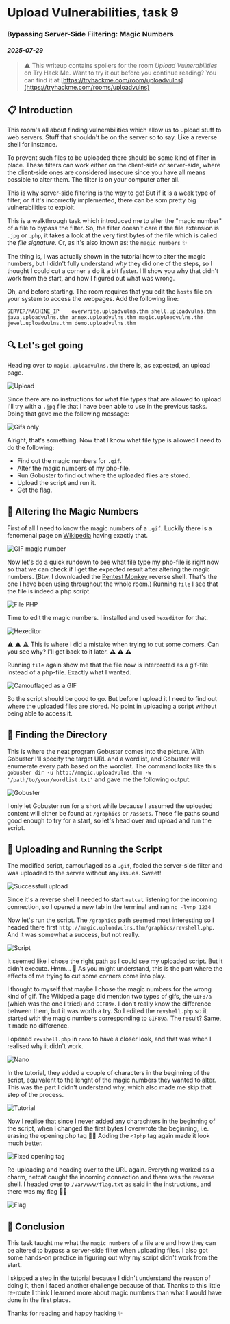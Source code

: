 # Upload Vulnerabilities, task 9
### Bypassing Server-Side Filtering: Magic Numbers
#### *2025-07-29*

> ⚠️ This writeup contains spoilers for the room *Upload Vulnerabilities* on Try Hack Me. Want to try it out before you continue reading? You can find it at [https://tryhackme.com/room/uploadvulns](https://tryhackme.com/rooms/uploadvulns)

## 📋 Introduction

This room's all about finding vulnerabilities which allow us to upload stuff to web servers. Stuff that shouldn't be on the server so to say. Like a reverse shell for instance. 

To prevent such files to be uploaded there should be some kind of filter in place. These filters can work either on the client-side or server-side, where the client-side ones are considered insecure since you have all means possible to alter them. The filter is on your computer after all. 

This is why server-side filtering is the way to go! But if it is a weak type of filter, or if it's incorrectly implemented, there can be som pretty big vulnerabilities to exploit.  

This is a walkthrough task which introduced me to alter the "magic number" of a file to bypass the filter. So, the filter doesn't care if the file extension is `.jpg` or `.php`, it takes a look at the very first bytes of the file which is called the *file signature*. Or, as it's also known as: the `magic numbers` ✨

The thing is, I was actually shown in the tutorial how to alter the magic numbers, but I didn't fully understand *why* they did one of the steps, so I thought I could cut a corner a do it a bit faster. I'll show you why that didn't work from the start, and how I figured out what was wrong.

Oh, and before starting. The room requires that you edit the `hosts` file on your system to access the webpages. Add the following line:
```
SERVER/MACHINE_IP    overwrite.uploadvulns.thm shell.uploadvulns.thm java.uploadvulns.thm annex.uploadvulns.thm magic.uploadvulns.thm jewel.uploadvulns.thm demo.uploadvulns.thm
```

## 🔍 Let's get going

Heading over to `magic.uploadvulns.thm` there is, as expected, an upload page. 

![Upload](img/upload_lg.png)

Since there are no instructions for what file types that are allowed to upload I'll try with a `.jpg` file that I have been able to use in the previous tasks. Doing that gave me the following message:

![Gifs only](img/gifs_only.png)

Alright, that's something. Now that I know what file type is allowed I need to do the following:

- Find out the magic numbers for `.gif`.
- Alter the magic numbers of my php-file.
- Run Gobuster to find out where the uploaded files are stored.
- Upload the script and run it.
- Get the flag.

## 🔮 Altering the Magic Numbers

First of all I need to know the magic numbers of a `.gif`. Luckily there is a fenomenal page on [Wikipedia](https://en.wikipedia.org/wiki/List_of_file_signatures) having exactly that.

![GIF magic number](img/gif_magic_number.png)

Now let's do a quick rundown to see what file type my php-file is right now so that we can check if I get the expected result after altering the magic numbers. (Btw, I downloaded the [Pentest Monkey](https://raw.githubusercontent.com/pentestmonkey/php-reverse-shell/master/php-reverse-shell.php) reverse shell. That's the one I have been using throughout the whole room.) Running `file` I see that the file is indeed a php script.

![File PHP](img/file_php_script.png)

Time to edit the magic numbers. I installed and used `hexeditor` for that.

![Hexeditor](img/hexeditor.png)

⚠️ ⚠️ ⚠️ This is where I did a mistake when trying to cut some corners. Can you see why? I'll get back to it later. ⚠️ ⚠️ ⚠️

Running `file` again show me that the file now is interpreted as a gif-file instead of a php-file. Exactly what I wanted.

![Camouflaged as a GIF](img/file_gif.png)

So the script should be good to go. But before I upload it I need to find out where the uploaded files are stored. No point in uploading a script without being able to access it.

## 📂 Finding the Directory

This is where the neat program Gobuster comes into the picture. With Gobuster I'll specify the target URL and a wordlist, and Gobuster will enumerate every path based on the wordlist. The command looks like this `gobuster dir -u http://magic.uploadvulns.thm -w '/path/to/your/wordlist.txt'` and gave me the following output.

![Gobuster](img/gobuster.png)

I only let Gobuster run for a short while because I assumed the uploaded content will either be found at `/graphics` or `/assets`. Those file paths sound good enough to try for a start, so let's head over and upload and run the script.

## 📡 Uploading and Running the Script

The modified script, camouflaged as a `.gif`, fooled the server-side filter and was uploaded to the server without any issues. Sweet!

![Successfull upload](img/file_successfully_uploaded.png)

Since it's a reverse shell I needed to start `netcat` listening for the incoming connection, so I opened a new tab in the terminal and ran `nc -lvnp 1234`

Now let's run the script. The `/graphics` path seemed most interesting so I headed there first `http://magic.uploadvulns.thm/graphics/revshell.php`. And it was somewhat a success, but not really.

![Script](img/script.png)

It seemed like I chose the right path as I could see my uploaded script. But it didn't execute. Hmm... 🤔 As you might understand, this is the part where the effects of me trying to cut some corners come into play.

I thought to myself that maybe I chose the magic numbers for the wrong kind of gif. The Wikipedia page did mention two types of gifs, the `GIF87a` (which was the one I tried) and `GIF89a`. I don't really know the difference between them, but it was worth a try. So I edited the `revshell.php` so it started with the magic numbers corresponding to `GIF89a`. The result? Same, it made no difference.

I opened `revshell.php` in `nano` to have a closer look, and that was when I realised why it didn't work.

![Nano](img/nano.png)

In the tutorial, they added a couple of characters in the beginning of the script, equivalent to the lenght of the magic numbers they wanted to alter. This was the part I didn't understand why, which also made me skip that step of the process.

![Tutorial](img/tutorial.png)

Now I realise that since I never added any charachters in the beginning of the script, when I changed the first bytes I overwrote the beginning, i.e. erasing the opening php tag 🤦‍♂️ Adding the `<?php` tag again made it look much better.

![Fixed opening tag](img/fixed_opening_tag.png)

Re-uploading and heading over to the URL again. Everything worked as a charm, netcat caught the incoming connection and there was the reverse shell. I headed over to `/var/www/flag.txt` as said in the instructions, and there was my flag 🏳‍🌈

![Flag](img/flag.png)

## 📌 Conclusion

This task taught me what the `magic numbers` of a file are and how they can be altered to bypass a server-side filter when uploading files. I also got some hands-on practice in figuring out why my script didn't work from the start. 

I skipped a step in the tutorial because I didn't understand the reason of doing it, then I faced another challenge because of that. Thanks to this little re-route I think I learned more about magic numbers than what I would have done in the first place.

Thanks for reading and happy hacking ✨



